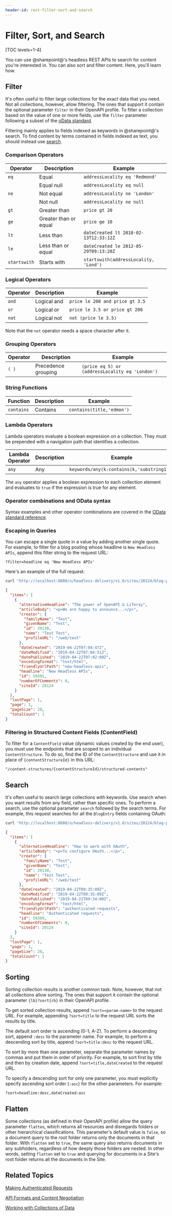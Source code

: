 ```yaml
---
header-id: rest-filter-sort-and-search
---
```


# Filter, Sort, and Search

[TOC levels=1-4]

You can use @sharepoint@'s headless REST APIs to search for content you're 
interested in. You can also sort and filter content. Here, you'll learn how. 

## Filter

It's often useful to filter large collections for the exact data that you need. 
Not all collections, however, allow filtering. The ones that support it contain 
the optional parameter `filter` in their OpenAPI profile. To filter a collection 
based on the value of one or more fields, use the `filter` parameter following a 
subset of the [oData standard](https://docs.oasis-open.org/odata/odata/v4.01/csprd06/part1-protocol/odata-v4.01-csprd06-part1-protocol.html#sec_BuiltinFilterOperations). 

Filtering mainly applies to fields indexed as keywords in @sharepoint@'s search. To 
find content by terms contained in fields indexed as text, you should instead 
use 
[search](#search). 

### Comparison Operators

| Operator     | Description           | Example                               |
|------------- |---------------------- | ------------------------------------- |
| `eq`         | Equal                 | `addressLocality eq 'Redmond'`        |
|              | Equal null            | `addressLocality eq null`             |
| `ne`         | Not equal             | `addressLocality ne 'London'`         |
|              | Not null              | `addressLocality ne null`             |
| `gt`         | Greater than          | `price gt 20`                         |
| `ge`         | Greater than or equal | `price ge 10`                         |
| `lt`         | Less than             | `dateCreated lt 2018-02-13T12:33:12Z` |
| `le`         | Less than or equal    | `dateCreated le 2012-05-29T09:13:28Z` |
| `startswith` | Starts with           | `startswith(addressLocality, 'Lond')`   |

### Logical Operators

| Operator     | Description  | Example                          |
| ------------ | ------------ | -------------------------------- |
| `and`        | Logical and  | `price le 200 and price gt 3.5`  |
| `or`         | Logical or   | `price le 3.5 or price gt 200`   |
| `not`        | Logical not  | `not (price le 3.5)`             |

Note that the `not` operator needs a space character after it. 

### Grouping Operators

| Operator  | Description         | Example                                         |
|---------- | ------------------- | ----------------------------------------------- |
| `( )`     | Precedence grouping | `(price eq 5) or (addressLocality eq 'London')` |

### String Functions

| Function    | Description | Example                   |
| ----------- | ----------- | ------------------------- |
| `contains`  | Contains    | `contains(title,'edmon')` |

### Lambda Operators

Lambda operators evaluate a boolean expression on a collection. They must be
prepended with a navigation path that identifies a collection. 

| Lambda Operator | Description | Example                                    |
| --------------- | ----------- | ------------------------------------------ |
| `any`           | Any         | `keywords/any(k:contains(k,'substring1'))` |

The `any` operator applies a boolean expression to each collection element and
evaluates to `true` if the expression is true for any element. 

### Operator combinations and OData syntax

Syntax examples and other operator combinations are covered in the 
[OData standard reference](https://docs.oasis-open.org/odata/odata/v4.01/csprd06/part1-protocol/odata-v4.01-csprd06-part1-protocol.html#sec_BuiltinFilterOperations).

### Escaping in Queries

You can escape a single quote in a value by adding another single quote. For 
example, to filter for a blog posting whose headline is `New Headless APIs`, 
append this filter string to the request URL: 

    ?filter=headline eq 'New Headless APIs'

Here's an example of the full request: 

```bash
curl "http://localhost:8080/o/headless-delivery/v1.0/sites/20124/blog-postings/?filter=headline%20eq%20%27New%20Headless%20APIs%27"  -u 'test@example.com:test'
```

```json
{
  "items": [
    {
      "alternativeHeadline": "The power of OpenAPI & Liferay",
      "articleBody": "<p>We are happy to announce...</p>",
      "creator": {
        "familyName": "Test",
        "givenName": "Test",
        "id": 20130,
        "name": "Test Test",
        "profileURL": "/web/test"
      },
      "dateCreated": "2019-04-22T07:04:47Z",
      "dateModified": "2019-04-22T07:04:51Z",
      "datePublished": "2019-04-22T07:02:00Z",
      "encodingFormat": "text/html",
      "friendlyUrlPath": "new-headless-apis",
      "headline": "New Headless APIs",
      "id": 59301,
      "numberOfComments": 0,
      "siteId": 20124
    }
  ],
  "lastPage": 1,
  "page": 1,
  "pageSize": 20,
  "totalCount": 1
}
```

### Filtering in Structured Content Fields (ContentField)

To filter for a `ContentField` value (dynamic values created by the end user), 
you must use the endpoints that are scoped to an individual `ContentStructure`. 
To do so, find the ID of the `ContentStructure` and use it in place of 
`{contentStructureId}` in this URL: 

    "/content-structures/{contentStructureId}/structured-contents"

## Search

It's often useful to search large collections with keywords. Use search when you 
want results from any field, rather than specific ones. To perform a search, use 
the optional parameter `search` followed by the search terms. For example, this 
request searches for all the `BlogEntry` fields containing OAuth: 

```bash
curl "http://localhost:8080/o/headless-delivery/v1.0/sites/20124/blog-postings/?search=OAuth"  -u 'test@example.com:test'
```

```json
{
  "items": [
    {
      "alternativeHeadline": "How to work with OAuth",
      "articleBody": "<p>To configure OAuth...</p>",
      "creator": {
        "familyName": "Test",
        "givenName": "Test",
        "id": 20130,
        "name": "Test Test",
        "profileURL": "/web/test"
      },
      "dateCreated": "2019-04-22T09:35:09Z",
      "dateModified": "2019-04-22T09:35:09Z",
      "datePublished": "2019-04-22T09:34:00Z",
      "encodingFormat": "text/html",
      "friendlyUrlPath": "authenticated-requests",
      "headline": "Authenticated requests",
      "id": 59309,
      "numberOfComments": 0,
      "siteId": 20124
    }
  ],
  "lastPage": 1,
  "page": 1,
  "pageSize": 20,
  "totalCount": 1
}
```

## Sorting

Sorting collection results is another common task. Note, however, that not all
collections allow sorting. The ones that support it contain the optional
parameter `{lb}?sort{rb}` in their OpenAPI profile.

To get sorted collection results, append `?sort=<param-name>` to the request
URL. For example, appending `?sort=title` to the request URL sorts the results
by title. 

The default sort order is ascending (0-1, A-Z). To perform a descending sort,
append `:desc` to the parameter name. For example, to perform a descending sort
by title, append `?sort=title:desc` to the request URL. 

To sort by more than one parameter, separate the parameter names by commas and
put them in order of priority. For example, to sort first by title and then by
creation date, append `?sort=title,dateCreated` to the request URL. 

To specify a descending sort for only one parameter, you must explicitly specify
ascending sort order (`:asc`) for the other parameters. For example: 

    ?sort=headline:desc,dateCreated:asc

## Flatten

Some collections (as defined in their OpenAPI profile) allow the query parameter 
`flatten`, which returns all resources and disregards folders or other 
hierarchical classifications. This parameter's default value is `false`, so a 
document query to the root folder returns only the documents in that folder. 
With `flatten` set to `true`, the same query also returns documents in any 
subfolders, regardless of how deeply those folders are nested. In other words, 
setting `flatten` set to `true` and querying for documents in a Site's root 
folder returns all the documents in the Site. 

## Related Topics

[Making Authenticated Requests](/docs/7-2/frameworks/-/knowledge_base/f/filter-sort-and-search)

[API Formats and Content Negotiation](/docs/7-2/frameworks/-/knowledge_base/f/api-formats-and-content-negotiation)

[Working with Collections of Data](/docs/7-2/frameworks/-/knowledge_base/f/working-with-collections-of-data)

